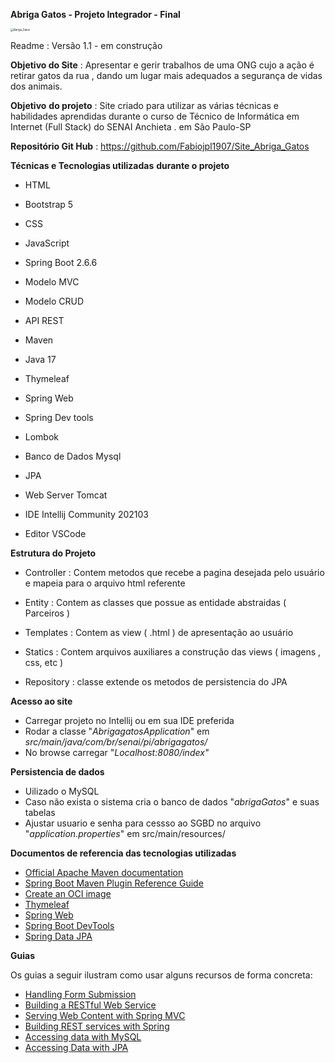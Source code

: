 **Abriga Gatos - Projeto Integrador - Final** 



<img src="https://s2.loli.net/2022/04/01/ZXzf2mxcRT6UvbO.png" alt="Abriga_Gatos" style="zoom:30%;" />

Readme : Versão 1.1 - em construção 

**Objetivo do Site** : Apresentar e gerir trabalhos de uma ONG cujo a ação é retirar gatos da rua , dando um lugar mais adequados a segurança de vidas dos animais. 

**Objetivo** **do projeto** : Site criado para utilizar as várias técnicas e habilidades aprendidas durante o curso de Técnico de Informática em Internet (Full Stack) do SENAI  Anchieta . em São Paulo-SP

**Repositório Git Hub** : https://github.com/Fabiojpl1907/Site_Abriga_Gatos

**Técnicas e Tecnologias utilizadas** **durante o projeto** 

- HTML
-  Bootstrap 5 
- CSS
- JavaScript
- Spring Boot 2.6.6

- Modelo MVC
- Modelo CRUD 
- API REST 
- Maven
- Java 17
- Thymeleaf
- Spring Web
- Spring Dev tools
- Lombok
- Banco de Dados Mysql
- JPA 
- Web Server Tomcat
- IDE Intellij Community 202103
- Editor VSCode

**Estrutura do Projeto** 

- Controller : Contem metodos que recebe a pagina desejada pelo usuário  e mapeia para o arquivo html referente

- Entity : Contem as classes que possue as entidade abstraidas ( Parceiros )  

- Templates : Contem as view ( .html ) de apresentação ao usuário

- Statics : Contem arquivos auxiliares a construção das views ( imagens , css, etc )

- Repository : classe extende os metodos de persistencia do JPA

  

**Acesso ao site** 

- Carregar projeto no Intellij ou em sua IDE preferida
- Rodar a classe "*AbrigagatosApplication*" em *src/main/java/com/br/senai/pi/abrigagatos/*
- No browse carregar "*Localhost:8080/index"*



**Persistencia de dados**

- Uilizado o MySQL
- Caso não exista o sistema cria o banco de dados "*abrigaGatos*" e suas tabelas
- Ajustar usuario  e senha para cessso ao SGBD no arquivo "*application.properties*" em src/main/resources/



**Documentos de referencia das tecnologias utilizadas** 

* [Official Apache Maven documentation](https://maven.apache.org/guides/index.html)
* [Spring Boot Maven Plugin Reference Guide](https://docs.spring.io/spring-boot/docs/2.6.5/maven-plugin/reference/html/)
* [Create an OCI image](https://docs.spring.io/spring-boot/docs/2.6.5/maven-plugin/reference/html/#build-image)
* [Thymeleaf](https://docs.spring.io/spring-boot/docs/2.6.5/reference/htmlsingle/#boot-features-spring-mvc-template-engines)
* [Spring Web](https://docs.spring.io/spring-boot/docs/2.6.5/reference/htmlsingle/#boot-features-developing-web-applications)
* [Spring Boot DevTools](https://docs.spring.io/spring-boot/docs/2.6.5/reference/htmlsingle/#using-boot-devtools)
* [Spring Data JPA](https://docs.spring.io/spring-boot/docs/2.6.5/reference/htmlsingle/#boot-features-jpa-and-spring-data)

**Guias**

Os guias a seguir ilustram como usar alguns recursos de forma concreta:

* [Handling Form Submission](https://spring.io/guides/gs/handling-form-submission/)
* [Building a RESTful Web Service](https://spring.io/guides/gs/rest-service/)
* [Serving Web Content with Spring MVC](https://spring.io/guides/gs/serving-web-content/)
* [Building REST services with Spring](https://spring.io/guides/tutorials/bookmarks/)
* [Accessing data with MySQL](https://spring.io/guides/gs/accessing-data-mysql/)
* [Accessing Data with JPA](https://spring.io/guides/gs/accessing-data-jpa/)

